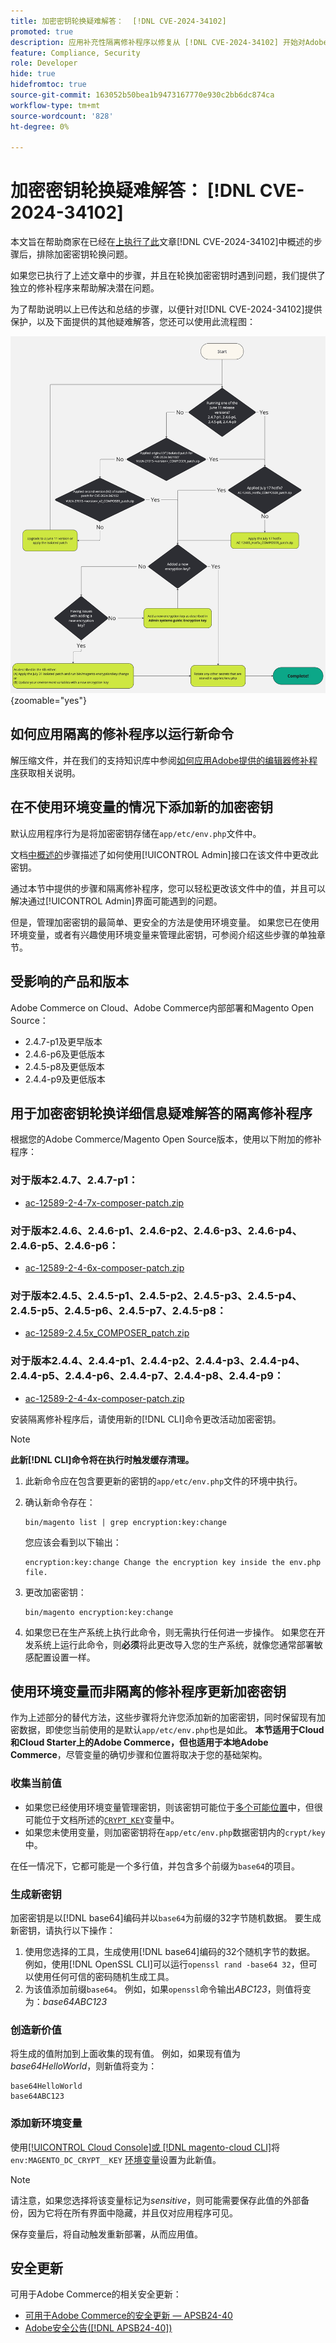 ```yaml
---
title: 加密密钥轮换疑难解答：  [!DNL CVE-2024-34102]
promoted: true
description: 应用补充性隔离修补程序以修复从 [!DNL CVE-2024-34102] 开始对Adobe Commerce 2.4.4-p8、2.4.5-p7、2.4.6-p5、2.4.7及更早版本更新加密密钥问题的其他疑难解答。
feature: Compliance, Security
role: Developer
hide: true
hidefromtoc: true
source-git-commit: 163052b50bea1b9473167770e930c2bb6dc874ca
workflow-type: tm+mt
source-wordcount: '828'
ht-degree: 0%

---
```


# 加密密钥轮换疑难解答： [!DNL CVE-2024-34102]

本文旨在帮助商家在已经在[上执行了此](https://experienceleague.adobe.com/en/docs/experience-cloud-kcs/kbarticles/ka-27136)文章[!DNL CVE-2024-34102]中概述的步骤后，排除加密密钥轮换问题。

如果您已执行了上述文章中的步骤，并且在轮换加密密钥时遇到问题，我们提供了独立的修补程序来帮助解决潜在问题。

为了帮助说明以上已传达和总结的步骤，以便针对[!DNL CVE-2024-34102]提供保护，以及下面提供的其他疑难解答，您还可以使用此流程图：


![CVE-2024-34102保护流程图.jpg](assets/cve-2024-34102-protection-flow-chart.jpg){zoomable="yes"}


## 如何应用隔离的修补程序以运行新命令

解压缩文件，并在我们的支持知识库中参阅[如何应用Adobe提供的编辑器修补程序](https://experienceleague.adobe.com/docs/commerce-knowledge-base/kb/how-to/how-to-apply-a-composer-patch-provided-by-magento.html)获取相关说明。

## 在不使用环境变量的情况下添加新的加密密钥

默认应用程序行为是将加密密钥存储在`app/etc/env.php`文件中。

文档[中概述的](https://experienceleague.adobe.com/en/docs/commerce-admin/systems/security/encryption-key)步骤描述了如何使用[!UICONTROL Admin]接口在该文件中更改此密钥。

通过本节中提供的步骤和隔离修补程序，您可以轻松更改该文件中的值，并且可以解决通过[!UICONTROL Admin]界面可能遇到的问题。

但是，管理加密密钥的最简单、更安全的方法是使用环境变量。 如果您已在使用环境变量，或者有兴趣使用环境变量来管理此密钥，可参阅介绍这些步骤的单独章节。

## 受影响的产品和版本

Adobe Commerce on Cloud、Adobe Commerce内部部署和Magento Open Source：

* 2.4.7-p1及更早版本
* 2.4.6-p6及更低版本
* 2.4.5-p8及更低版本
* 2.4.4-p9及更低版本

## 用于加密密钥轮换详细信息疑难解答的隔离修补程序

根据您的Adobe Commerce/Magento Open Source版本，使用以下附加的修补程序：

### 对于版本2.4.7、2.4.7-p1：

* [ac-12589-2-4-7x-composer-patch.zip](assets/ac-12589-2-4-7x-composer-patch.zip)

### 对于版本2.4.6、2.4.6-p1、2.4.6-p2、2.4.6-p3、2.4.6-p4、2.4.6-p5、2.4.6-p6：

* [ac-12589-2-4-6x-composer-patch.zip](assets/ac-12589-2-4-6x-composer-patch.zip)

### 对于版本2.4.5、2.4.5-p1、2.4.5-p2、2.4.5-p3、2.4.5-p4、2.4.5-p5、2.4.5-p6、2.4.5-p7、2.4.5-p8：

* [ac-12589-2.4.5x_COMPOSER_patch.zip](assets/ac-12589-2-4-5x-composer-patch.zip)

### 对于版本2.4.4、2.4.4-p1、2.4.4-p2、2.4.4-p3、2.4.4-p4、2.4.4-p5、2.4.4-p6、2.4.4-p7、2.4.4-p8、2.4.4-p9：

* [ac-12589-2-4-4x-composer-patch.zip](assets/ac-12589-2-4-4x-composer-patch.zip)


安装隔离修补程序后，请使用新的[!DNL CLI]命令更改活动加密密钥。

>[!NOTE]
>
>**此新[!DNL CLI]命令将在执行时触发缓存清理。**

1. 此新命令应在包含要更新的密钥的`app/etc/env.php`文件的环境中执行。
1. 确认新命令存在：

   ```
   bin/magento list | grep encryption:key:change
   ```

   您应该会看到以下输出：

   ```
   encryption:key:change Change the encryption key inside the env.php file.
   ```

1. 更改加密密钥：

   ```
   bin/magento encryption:key:change
   ```

1. 如果您已在生产系统上执行此命令，则无需执行任何进一步操作。
如果您在开发系统上运行此命令，则&#x200B;**必须**&#x200B;将此更改导入您的生产系统，就像您通常部署敏感配置设置一样。

## 使用环境变量而非隔离的修补程序更新加密密钥

作为上述部分的替代方法，这些步骤将允许您添加新的加密密钥，同时保留现有加密数据，即使您当前使用的是默认`app/etc/env.php`也是如此。
**本节适用于Cloud和Cloud Starter上的Adobe Commerce，但也适用于本地Adobe Commerce**，尽管变量的确切步骤和位置将取决于您的基础架构。

### 收集当前值

* 如果您已经使用环境变量管理密钥，则该密钥可能位于[多个可能位置](https://experienceleague.adobe.com/en/docs/commerce-cloud-service/user-guide/configure/env/stage/variables-intro)中，但很可能位于文档所述的[`CRYPT_KEY`](https://experienceleague.adobe.com/en/docs/commerce-cloud-service/user-guide/configure/env/stage/variables-deploy#crypt_key)变量中。
* 如果您未使用变量，则加密密钥将在`app/etc/env.php`数据密钥内的`crypt/key`中。

在任一情况下，它都可能是一个多行值，并包含多个前缀为`base64`的项目。

### 生成新密钥

加密密钥是以[!DNL base64]编码并以`base64`为前缀的32字节随机数据。
要生成新密钥，请执行以下操作：

1. 使用您选择的工具，生成使用[!DNL base64]编码的32个随机字节的数据。 例如，使用[!DNL OpenSSL CLI]可以运行`openssl rand -base64 32`，但可以使用任何可信的密码随机生成工具。
1. 为该值添加前缀`base64`。 例如，如果`openssl`命令输出&#x200B;*ABC123*，则值将变为：*base64ABC123*

### 创造新价值

将生成的值附加到上面收集的现有值。 例如，如果现有值为&#x200B;*base64HelloWorld*，则新值将变为：<br>

```
base64HelloWorld
base64ABC123
```

### 添加新环境变量

使用[[!UICONTROL Cloud Console]或 [!DNL magento-cloud CLI]](https://experienceleague.adobe.com/en/docs/commerce-cloud-service/user-guide/configure/env/variable-levels)将`env:MAGENTO_DC_CRYPT__KEY` [环境变量](https://experienceleague.adobe.com/en/docs/commerce-cloud-service/user-guide/configure/env/stage/variables-cloud)设置为此新值。

>[!NOTE]
>
>请注意，如果您选择将该变量标记为&#x200B;*sensitive*，则可能需要保存此值的外部备份，因为它将在所有界面中隐藏，并且仅对应用程序可见。

保存变量后，将自动触发重新部署，从而应用值。

## 安全更新

可用于Adobe Commerce的相关安全更新：

* [可用于Adobe Commerce的安全更新 — APSB24-40](https://experienceleague.adobe.com/en/docs/experience-cloud-kcs/kbarticles/ka-27136)
* [Adobe安全公告([!DNL APSB24-40])](https://helpx.adobe.com/security/products/magento/apsb24-40.html)
